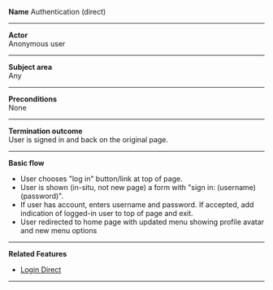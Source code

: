 **Name**
Authentication (direct)

----

**Actor**  
Anonymous user

----
 
**Subject area**  
Any

----

**Preconditions**  
None

----

**Termination outcome**  
User is signed in and back on the original page.

----

**Basic flow**  

- User chooses "log in" button/link at top of page.
- User is shown (in-situ, not new page) a form with "sign in: (username) (password)".
- If user has account, enters username and password.  If accepted, add indication of logged-in user to top of page and exit.
- User redirected to home page with updated menu showing profile avatar and new menu options

----

**Related Features**  

- [Login Direct](https://www.figma.com/file/bdlb1Nl5Qm4aP4YNCH4T9n/process_authentication?node-id=83%3A0)

----